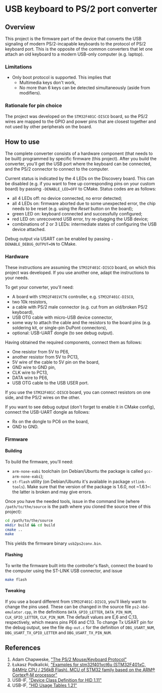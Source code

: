 # USB keyboard to PS/2 port converter

## Overview

This project is the firmware part of the device that converts the USB signaling of modern PS/2-incapable keyboards to the protocol of PS/2 keyboard port. This is the opposite of the common converters that let one attach an old keyboard to a modern USB-only computer (e.g. laptop).

### Limitations
 * Only boot protocol is supported. This implies that
   * Multimedia keys don't work,
   * No more than 6 keys can be detected simultaneously (aside from modifiers).

### Rationale for pin choice

The project was developed on the `STM32F401C-DISCO` board, so the PS/2 wires are mapped to the GPIO and power pins that are closest together and not used by other peripherals on the board.

## How to use

The complete converter consists of a hardware component (that needs to be built) programmed by specific firmware (this project). After you build the converter, you'll get the USB port where the keyboard can be connected, and the PS/2 connector to connect to the computer.

Current status is indicated by the 4 LEDs on the Discovery board. This can be disabled (e.g. if you want to free up corresponding pins on your custom board) by passing `-DENABLE_LED=OFF` to CMake. Status codes are as follows:

 * all 4 LEDs off: no device connected, no error detected;
 * all 4 LEDs on: firmware aborted due to some unexpected error, the chip needs to be reset (e.g. using the _Reset_ button on the board);
 * green LED on: keyboard connected and successfully configured;
 * red LED on: unrecovered USB error, try re-plugging the USB device;
 * combinations of 2 or 3 LEDs: intermediate states of configuring the USB device attached.

Debug output via USART can be enabled by passing `-DENABLE_DEBUG_OUTPUT=ON` to CMake.

### Hardware

These instructions are assuming the `STM32F401C-DISCO` board, on which this project was developed. If you use another one, adapt the instructions to your needs.

To get your converter, you'll need:

* A board with `STM32F401VCT6` controller, e.g. `STM32F401C-DISCO`,
* two 10k resistors,
* a cable with PS/2 male connector (e.g. cut from an old/broken PS/2 keyboard),
* USB OTG cable with micro-USB device connector,
* some way to attach the cable and the resistors to the board pins (e.g. soldering kit, or single-pin DuPont connectors),
* optional: USB-UART dongle (to see debug output).

Having obtained the required components, connect them as follows:

 * One resistor from 5V to PE6,
 * another resistor from 5V to PC13,
 * 5V wire of the cable to 5V pin on the board,
 * GND wire to GND pin,
 * CLK wire to PC13,
 * DATA wire to PE6,
 * USB OTG cable to the USB USER port.

If you use the `STM32F401C-DISCO` board, you can connect resistors on one side, and the PS/2 wires on the other.

If you want to see debug output (don't forget to enable it in CMake config), connect the USB-UART dongle as follows:

 * Rx on the dongle to PC6 on the board,
 * GND to GND.

### Firmware

#### Building

To build the firmware, you'll need:

 * `arm-none-eabi` toolchain (on Debian/Ubuntu the package is called `gcc-arm-none-eabi`);
 * `st-flash` utility (on Debian/Ubuntu it's available in package `stlink-tools`). Make sure that the version of the package is 1.6.0, not ~1.6.1~: the latter is broken and may give errors.

Once you have the needed tools, issue in the command line (where `/path/to/the/source` is the path where you cloned the source tree of this project):
```sh
cd /path/to/the/source
mkdir build && cd build
cmake ..
make
```

This yields the firmware binary `usb2ps2conv.bin`.

#### Flashing

To write the firmware built into the controller's flash, connect the board to the computer using the ST-LINK USB connector, and issue
```sh
make flash
```

#### Tweaking

If you use a board different from `STM32F401C-DISCO`, you'll likely want to change the pins used. These can be changed in the source file `ps2-kbd-emulator.cpp`, in the definitions `DATA_GPIO_LETTER`, `DATA_PIN_NUM`, `CLK_GPIO_LETTER`, `CLK_PIN_NUM`. The default values are E,6 and C,13, respectively, which means pins PE6 and C13. To change Tx USART pin for the debug output, see the file `dbg-out.c` for the definition of `DBG_USART_NUM`, `DBG_USART_TX_GPIO_LETTER` and `DBG_USART_TX_PIN_NUM`.

## References

1. Adam Chapweske, ["The PS/2 Mouse/Keyboard Protocol"](https://www.avrfreaks.net/sites/default/files/PS2%20Keyboard.pdf)
1. Łukasz Podkalicki, ["Examples for stm32f401vct6u (STM32F401xC, 84MHz CPU / 256kB Flash). MCU of STM32 family based on the ARM® Cortex®‑M processor"](https://github.com/lpodkalicki/stm32f401vct6u)
1. USB-IF, ["Device Class Definition for HID 1.11"](https://www.usb.org/document-library/device-class-definition-hid-111)
1. USB-IF, ["HID Usage Tables 1.21"](https://www.usb.org/document-library/hid-usage-tables-121)
